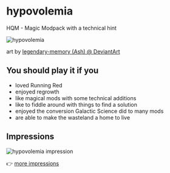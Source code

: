# hypovolemia
HQM - Magic Modpack with a technical hint

![hypovolemia](https://img06.deviantart.net/958f/i/2014/088/a/0/blood_stone_forest_by_legendary_memory-d7c2bxd.png "hypovolemia")

art by [legendary-memory (Ash) @ DeviantArt](http://legendary-memory.deviantart.com/)

## You should play it if you

- loved Running Red
- enjoyed regrowth
- like magical mods with some technical additions
- like to fiddle around with things to find a solution
- enjoyed the conversion Galactic Science did to many mods
- are able to make the wasteland a home to live

## Impressions 
![hypovolemia impression](https://i.imgur.com/iSQzdwt.jpg)

:point_right: [more impressions](https://imgur.com/a/K3P1d#2)


